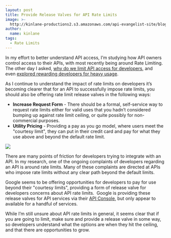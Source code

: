 ```yaml
---
layout: post
title: Provide Release Valves for API Rate Limits
image: >-
  http://kinlane-productions2.s3.amazonaws.com/api-evangelist-site/blog/teapot-steaming.jpg
author:
  name: kinlane
tags:
  - Rate Limits
---
```

In my effort to better understand API access, I’m studying how API owners control access to their APIs, with most recently being around Rate Limiting. The other day I asked, [why do we limit API access for developers](/2012/05/29/why-do-we-limit-api-access-for-developers/ "why do we limit API access for developers"), and even [explored rewarding developers for heavy usage](http://blog.programmableweb.com/2011/06/01/should-we-be-limiting-developers-api-usage/ "explored rewarding developers for heavy usage").

As I continue to understand the impact of rate limits on developers it’s becoming clearer that for an API to successfully impose rate limits, you should also be offering rate limit release valves in the following ways:

*   **Increase Request Form** - There should be a formal, self-service way to request rate limits either for valid uses that you hadn’t considered bumping up against rate limit ceiling, or quite possibly for non-commercial purposes.
*   **Utility Pricing** - Providing a pay as you go model, where users meet the "courtesy limit", they can put in their credit card and pay for what they use above and beyond the default rate limit.

[![](http://kinlane-productions2.s3.amazonaws.com/google/Google-APIs-Console-Rate-Limits.png)](https://code.google.com/apis/console/ "API Console")

There are many points of friction for developers trying to integrate with an API. In my research, one of the ongoing complaints of developers regarding an API is around rate limits. Many of these complaints are directed at APIs who impose rate limits without any clear path beyond the default limits.

Google seems to be offering opportunities for developers to pay for use beyond their "courtesy limits", providing a form of release valve for developers concerns about API rate limits.  Google is providing these release valves for API services via their [API Console](https://code.google.com/apis/console/ "API Console"), but only appear to available for a handful of services. 

While I’m still unsure about API rate limits in general, it seems clear that if you are going to limit, make sure and provide a release valve in some way, so developers understand what the options are when they hit the ceiling, and that there are opportunities to grow.